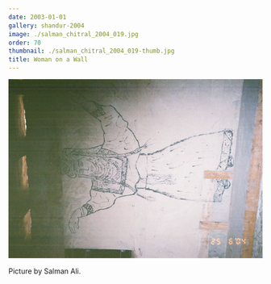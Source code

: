 ```yaml
---
date: 2003-01-01
gallery: shandur-2004
image: ./salman_chitral_2004_019.jpg
order: 70
thumbnail: ./salman_chitral_2004_019-thumb.jpg
title: Woman on a Wall
---
```


![Woman on a Wall](./salman_chitral_2004_019.jpg)

Picture by Salman Ali.